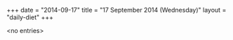 +++
date = "2014-09-17"
title = "17 September 2014 (Wednesday)"
layout = "daily-diet"
+++

<p>&lt;no entries&gt;</p>